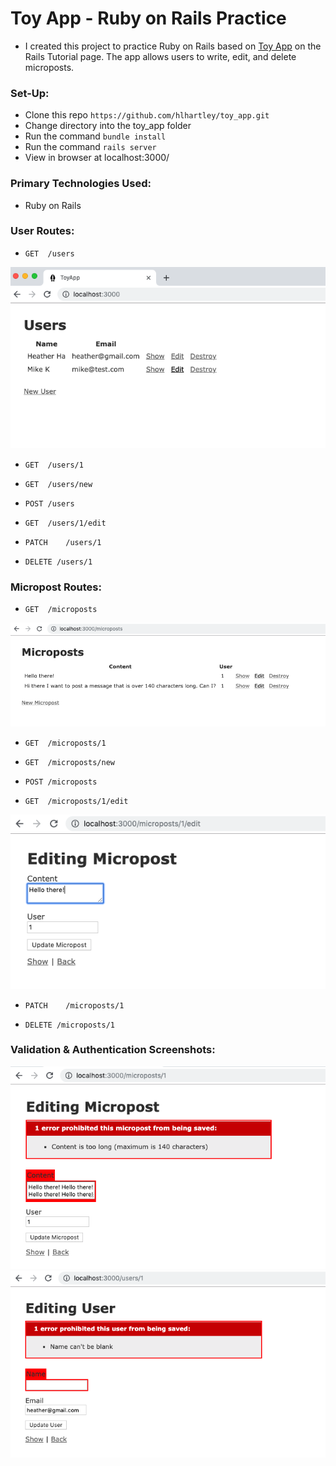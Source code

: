 # Toy App - Ruby on Rails Practice
- I created this project to practice Ruby on Rails based on [Toy App](https://www.railstutorial.org/book/toy_app) on the Rails Tutorial page. The app allows users to write, edit, and delete microposts. 

### Set-Up:
* Clone this repo `https://github.com/hlhartley/toy_app.git`
* Change directory into the toy_app folder
* Run the command `bundle install`
* Run the command `rails server`
* View in browser at localhost:3000/

### Primary Technologies Used:
* Ruby on Rails

### User Routes:
- `GET	/users`

![Users Screenshot](users_screenshot.png)

- `GET	/users/1`	

- `GET	/users/new`

- `POST	/users`

- `GET	/users/1/edit`

- `PATCH	/users/1`

- `DELETE /users/1`

### Micropost Routes:
- `GET	/microposts`  

![Microposts Screenshot](microposts_screenshot.png)

- `GET	/microposts/1`	

- `GET	/microposts/new`

- `POST	/microposts`

- `GET	/microposts/1/edit`  

![Edit Micropost Screenshot](edit_micropost_screenshot.png)

- `PATCH	/microposts/1`

- `DELETE /microposts/1`

### Validation & Authentication Screenshots:
![Micropost Validation Screenshot](micropost_validation_screenshot.png)  
![Name Authentication Screenshot](name_authentication_screenshot.png)
